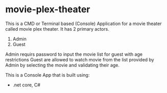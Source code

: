 # movie-plex-theater

This is a CMD or Terminal based (Console) Application for a movie theater called movie plex theater. It has 2 primary actors.
1. Admin
2. Guest

Admin requirs password to input the movie list for guest with age restrictions
Guest are allowed to watch movie from the list provided by Admin by selecting the movie and validating their age.

This is a Console App that is built using:
 - .net core, C#
